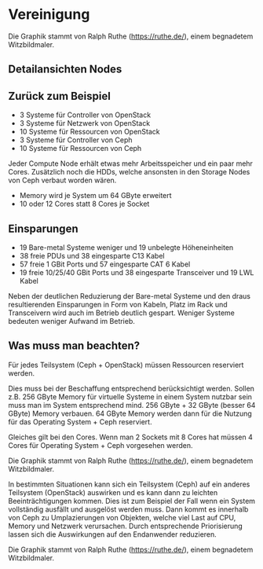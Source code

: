 # Vereinigung <!-- .element: class="hidden" -->
<!-- .slide: data-background-image="images/strip_1765.jpg" data-background-size="contain" -->

<!-- Note -->
Die Graphik stammt von Ralph Ruthe (https://ruthe.de/), einem begnadetem Witzbildmaler.


<!-- .slide: data-background-image="images/merge-001.png" data-background-size="contain" -->


<!-- .slide: data-background-image="images/merge-002.png" data-background-size="contain" -->
<!-- Note -->


<!-- .slide: data-background-image="images/merge-003.png" data-background-size="contain" -->
<!-- Note -->


<!-- .slide: data-background-image="images/merge-004.png" data-background-size="contain" -->
<!-- Note -->


<!-- .slide: data-background-image="images/merge-005.png" data-background-size="contain" -->
<!-- Note -->


<!-- .slide: data-background-image="images/merge-006.png" data-background-size="contain" -->
<!-- Note -->


<!-- .slide: data-background-image="images/merge-007.png" data-background-size="contain" -->


<!-- .slide: data-background-image="images/merge-008.png" data-background-size="contain" -->

## Detailansichten Nodes <!-- .element: class="hidden" -->
<!-- .slide: data-background-image="images/merged-node-001.png" data-background-size="contain" -->


<!-- .slide: data-background-image="images/merged-node-002.png" data-background-size="contain" -->


## Zurück zum Beispiel <!-- .element: class="hidden" -->
<!-- .slide: data-background-image="images/merge-001.png" data-background-size="contain" -->
<!-- Note -->
* 3 Systeme für Controller von OpenStack
* 3 Systeme für Netzwerk von OpenStack
* 10 Systeme für Ressourcen von OpenStack
* 3 Systeme für Controller von Ceph
* 10 Systeme für Ressourcen von Ceph


<!-- .slide: data-background-image="images/merge-006.png" data-background-size="contain" -->
<!-- Note -->
Jeder Compute Node erhält etwas mehr Arbeitsspeicher und ein paar mehr Cores. Zusätzlich noch
die HDDs, welche ansonsten in den Storage Nodes von Ceph verbaut worden wären.

* Memory wird je System um 64 GByte erweitert
* 10 oder 12 Cores statt 8 Cores je Socket


## Einsparungen

* 19 Bare-metal Systeme weniger und 19 unbelegte Höheneinheiten <!-- .element: class="fragment" -->
* 38 freie PDUs und 38 eingesparte C13 Kabel <!-- .element: class="fragment" -->
* 57 freie 1 GBit Ports und 57 eingesparte CAT 6 Kabel <!-- .element: class="fragment" -->
* 19 freie 10/25/40 GBit Ports und 38 eingesparte Transceiver und 19 LWL Kabel <!-- .element: class="fragment" -->

<!-- Note -->
Neben der deutlichen Reduzierung der Bare-metal Systeme und den draus resultierenden Einsparungen
in Form von Kabeln, Platz im Rack und Transceivern wird auch im Betrieb deutlich gespart. Weniger
Systeme bedeuten weniger Aufwand im Betrieb.


## Was muss man beachten?


<!-- .slide: data-background-image="images/strip_0661.jpg" data-background-size="contain" -->

<!-- Note -->
Für jedes Teilsystem (Ceph + OpenStack) müssen Ressourcen reserviert werden.

Dies muss bei der Beschaffung entsprechend berücksichtigt werden. Sollen z.B. 256 GByte Memory für
virtuelle Systeme in einem System nutzbar sein muss man im System entsprechend mind. 256 GByte + 32 GByte (besser 64 GByte)
Memory verbauen. 64 GByte Memory werden dann für die Nutzung für das Operating System + Ceph reserviert.

Gleiches gilt bei den Cores. Wenn man 2 Sockets mit 8 Cores hat müssen 4 Cores für Operating System + Ceph
vorgesehen werden.

Die Graphik stammt von Ralph Ruthe (https://ruthe.de/), einem begnadetem Witzbildmaler.


<!-- .slide: data-background-image="images/strip_0447.jpg" data-background-size="contain" -->

<!-- Note -->
In bestimmten Situationen kann sich ein Teilsystem (Ceph) auf ein anderes Teilsystem (OpenStack)
auswirken und es kann dann zu leichten Beeinträchtigungen kommen. Dies ist zum Beispiel der Fall wenn
ein System vollständig ausfällt und ausgelöst werden muss. Dann kommt es innerhalb von Ceph zu Umplazierungen
von Objekten, welche viel Last auf CPU, Memory und Netzwerk verursachen. Durch entsprechende Priorisierung
lassen sich die Auswirkungen auf den Endanwender reduzieren.

Die Graphik stammt von Ralph Ruthe (https://ruthe.de/), einem begnadetem Witzbildmaler.
